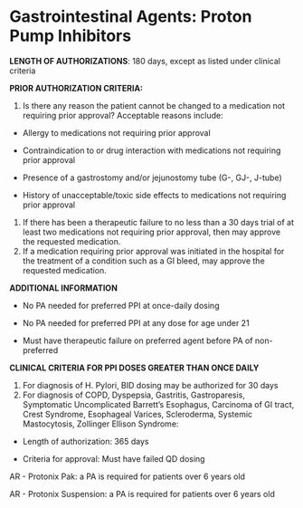 # Gastrointestinal Agents: Proton Pump Inhibitors

**LENGTH OF AUTHORIZATIONS**: 180 days, except as listed under clinical criteria

**PRIOR AUTHORIZATION CRITERIA:**

1.  Is there any reason the patient cannot be changed to a medication not requiring prior approval? Acceptable reasons include:

- Allergy to medications not requiring prior approval

- Contraindication to or drug interaction with medications not requiring prior approval

- Presence of a gastrostomy and/or jejunostomy tube (G-, GJ-, J-tube)

- History of unacceptable/toxic side effects to medications not requiring prior approval

1.  If there has been a therapeutic failure to no less than a 30 days trial of at least two medications not requiring prior approval, then may approve the requested medication.
2.  If a medication requiring prior approval was initiated in the hospital for the treatment of a condition such as a GI bleed, may approve the requested medication.

**ADDITIONAL INFORMATION**

- No PA needed for preferred PPI at once-daily dosing

- No PA needed for preferred PPI at any dose for age under 21

- Must have therapeutic failure on preferred agent before PA of non-preferred

**CLINICAL CRITERIA FOR PPI DOSES GREATER THAN ONCE DAILY**

1.  For diagnosis of H. Pylori, BID dosing may be authorized for 30 days
2.  For diagnosis of COPD, Dyspepsia, Gastritis, Gastroparesis, Symptomatic Uncomplicated Barrett’s Esophagus, Carcinoma of GI tract, Crest Syndrome, Esophageal Varices, Scleroderma, Systemic Mastocytosis, Zollinger Ellison Syndrome:

- Length of authorization: 365 days

- Criteria for approval: Must have failed QD dosing

AR - Protonix Pak: a PA is required for patients over 6 years old

AR - Protonix Suspension: a PA is required for patients over 6 years old
